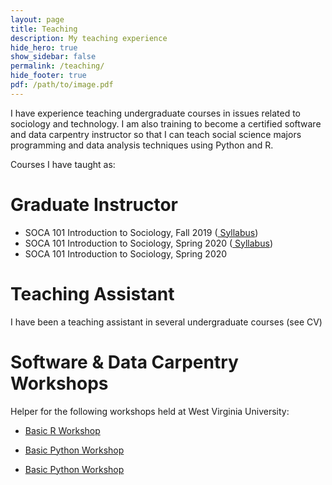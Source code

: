 ```yaml
---
layout: page
title: Teaching
description: My teaching experience
hide_hero: true
show_sidebar: false
permalink: /teaching/
hide_footer: true
pdf: /path/to/image.pdf
---
```


I have experience teaching undergraduate courses in issues related to sociology and technology. I am also training to become a certified software and data carpentry instructor so that I can teach social science majors programming and data analysis techniques using Python and R.

Courses I have taught as:

# Graduate Instructor

- SOCA 101 Introduction to Sociology, Fall 2019 (<a href="files/SOCA101f19_SyllabusVG.pdf" target="_blank"> Syllabus</a>)
- SOCA 101 Introduction to Sociology, Spring 2020 (<a href="files/SOCA101s20_SyllabusVG.pdf" target="_blank"> Syllabus</a>)
- SOCA 101 Introduction to Sociology, Spring 2020


# Teaching Assistant

I have been a teaching assistant in several undergraduate courses (see CV)


# Software & Data Carpentry Workshops 

Helper for the following workshops held at West Virginia University:

- <a href ="https://ncf0003.github.io/2020-03-07-wvu/" target="_blank">Basic R Workshop</a>

- <a href ="https://ncf0003.github.io/2020-01-25-wvu/" target="_blank">Basic Python Workshop</a>

- <a href ="https://ncf0003.github.io/2019-10-26-wvu/" target="_blank">Basic Python Workshop</a>




